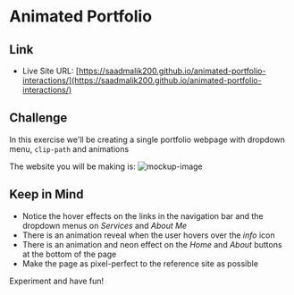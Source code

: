 # Animated Portfolio

## Link

- Live Site URL: [https://saadmalik200.github.io/animated-portfolio-interactions/](https://saadmalik200.github.io/animated-portfolio-interactions/)

## Challenge

In this exercise we'll be creating a single portfolio webpage with dropdown menu, `clip-path` and animations

The website you will be making is:
![mockup-image](./images/CPT2206082345-1903x998.gif)

## Keep in Mind

- Notice the hover effects on the links in the navigation bar and the dropdown menus on _Services_ and _About Me_
- There is an animation reveal when the user hovers over the _info_ icon
- There is an animation and neon effect on the _Home_ and _About_ buttons at the bottom of the page
- Make the page as pixel-perfect to the reference site as possible

Experiment and have fun!
